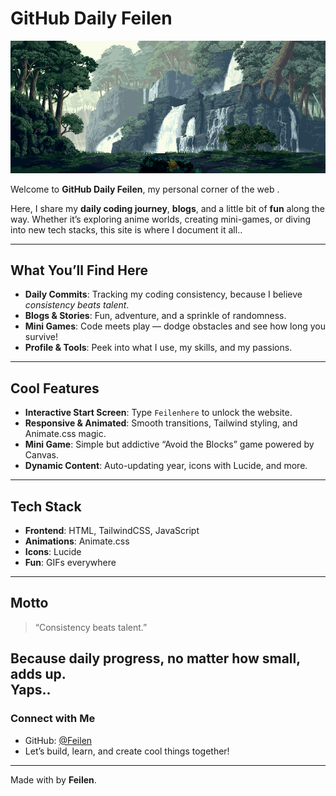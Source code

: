 # GitHub Daily Feilen 

![Feilen GIF](./AdvFeilen.gif)

Welcome to **GitHub Daily Feilen**, my personal corner of the web .  

Here, I share my **daily coding journey**, **blogs**, and a little bit of **fun** along the way. Whether it’s exploring anime worlds, creating mini-games, or diving into new tech stacks, this site is where I document it all..

---

##  What You’ll Find Here

- **Daily Commits**: Tracking my coding consistency, because I believe *consistency beats talent*.  
- **Blogs & Stories**: Fun, adventure, and a sprinkle of randomness.  
- **Mini Games**: Code meets play — dodge obstacles and see how long you survive!  
- **Profile & Tools**: Peek into what I use, my skills, and my passions.  

---

##  Cool Features

- **Interactive Start Screen**: Type `Feilenhere` to unlock the website.  
- **Responsive & Animated**: Smooth transitions, Tailwind styling, and Animate.css magic.  
- **Mini Game**: Simple but addictive “Avoid the Blocks” game powered by Canvas.  
- **Dynamic Content**: Auto-updating year, icons with Lucide, and more.  

---

##  Tech Stack

- **Frontend**: HTML, TailwindCSS, JavaScript  
- **Animations**: Animate.css  
- **Icons**: Lucide  
- **Fun**: GIFs everywhere 

---

##  Motto

> “Consistency beats talent.”  

Because daily progress, no matter how small, adds up.  
Yaps..
---

###  Connect with Me

- GitHub: [@Feilen](https://github.com/)  
- Let’s build, learn, and create cool things together!  

---

Made with  by **Feilen**.






